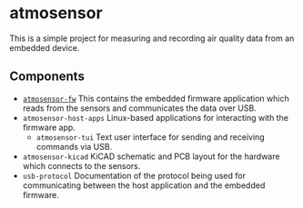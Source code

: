 # atmosensor
This is a simple project for measuring and recording air quality data from an embedded device.

## Components
* [`atmosensor-fw`](atmosensor-fw/README.md) This contains the embedded firmware application which reads from
the sensors and communicates the data over USB.
* `atmosensor-host-apps` Linux-based applications for interacting with the firmware app.
  * `atmosensor-tui` Text user interface for sending and receiving commands via USB.
* `atmosensor-kicad` KiCAD schematic and PCB layout for the hardware which connects
to the sensors.
* `usb-protocol` Documentation of the protocol being used for communicating between
the host application and the embedded firmware.
